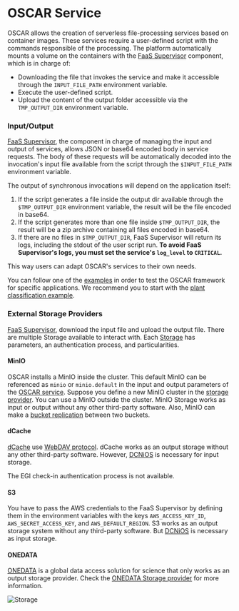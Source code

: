 # OSCAR Service

OSCAR allows the creation of serverless file-processing services based on
container images. These services require a user-defined script with the
commands responsible of the processing. The platform automatically mounts a
volume on the containers with the
[FaaS Supervisor](https://github.com/grycap/faas-supervisor) component, which
is in charge of:

- Downloading the file that invokes the service and make it accessible through
    the `INPUT_FILE_PATH` environment variable.
- Execute the user-defined script.
- Upload the content of the output folder accessible via the `TMP_OUTPUT_DIR`
    environment variable.



### Input/Output

[FaaS Supervisor](https://github.com/grycap/faas-supervisor), the component in
charge of managing the input and output of services, allows JSON or base64
encoded body in service requests. The body of these requests will be
automatically decoded into the invocation's input file available from the
script through the `$INPUT_FILE_PATH` environment variable.

The output of synchronous invocations will depend on the application itself:

1. If the script generates a file inside the output dir available through the
    `$TMP_OUTPUT_DIR` environment variable, the result will be the file encoded in
    base64.
1. If the script generates more than one file inside `$TMP_OUTPUT_DIR`, the
    result will be a zip archive containing all files encoded in base64.
1. If there are no files in `$TMP_OUTPUT_DIR`, FaaS Supervisor will return its
    logs, including the stdout of the user script run.
    **To avoid FaaS Supervisor's logs, you must set the service's `log_level`
    to `CRITICAL`.**

This way users can adapt OSCAR's services to their own needs.


You can follow one of the
[examples](https://github.com/grycap/oscar/tree/master/examples)
in order to test the OSCAR framework for specific applications. We recommend
you to start with the
[plant classification example](https://github.com/grycap/oscar/tree/master/examples/plant-classification-sync).


### External Storage Providers

[FaaS Supervisor](https://github.com/grycap/faas-supervisor), download the input file and upload the output file. There are multiple Storage available to interact with. Each [Storage](/fdl/#storageproviders) has parameters, an authentication process, and particularities.

#### MinIO

OSCAR installs a MinIO inside the cluster. This default MinIO can be referenced as `minio` or `minio.default` in the input and output parameters of the [OSCAR service](/fdl/#service). Suppose you define a new MinIO cluster in the [storage provider](/fdl/#minioprovider). You can use a MinIO outside the cluster. MinIO Storage works as input or output without any other third-party software. Also, MinIO can make a [bucket replication](/minio-bucket-replication/) between two buckets.


#### dCache

[dCache](https://dcache.org/) use [WebDAV protocol](/fdl/#webdavprovider). dCache works as an output storage without any other third-party software. However, [DCNiOS](https://intertwin-eu.github.io/dcnios/) is necessary for input storage.

The EGI check-in authentication process is not available.


#### S3

You have to pass the AWS credentials to the FaaS Supervisor by defining them in the environment variables with the keys `AWS_ACCESS_KEY_ID`, `AWS_SECRET_ACCESS_KEY`, and `AWS_DEFAULT_REGION`. S3 works as an output storage system without any third-party software. But [DCNiOS](https://intertwin-eu.github.io/dcnios/) is necessary as input storage.


#### ONEDATA

[ONEDATA](https://onedata.org) is a global data access solution for science that only works as an output storage provider.
Check the [ONEDATA Storage provider](/fdl/#onedataprovider) for more information.

![Storage](/images/storage.png)
